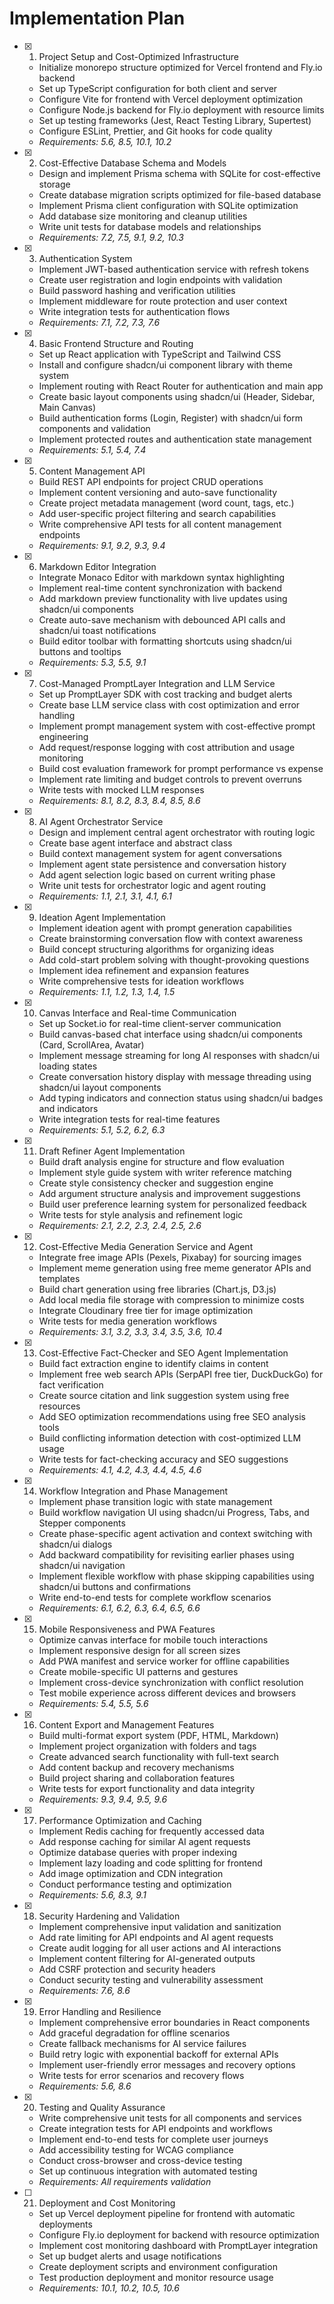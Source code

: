 # Implementation Plan

- [x] 1. Project Setup and Cost-Optimized Infrastructure
  - Initialize monorepo structure optimized for Vercel frontend and Fly.io backend
  - Set up TypeScript configuration for both client and server
  - Configure Vite for frontend with Vercel deployment optimization
  - Configure Node.js backend for Fly.io deployment with resource limits
  - Set up testing frameworks (Jest, React Testing Library, Supertest)
  - Configure ESLint, Prettier, and Git hooks for code quality
  - _Requirements: 5.6, 8.5, 10.1, 10.2_

- [x] 2. Cost-Effective Database Schema and Models
  - Design and implement Prisma schema with SQLite for cost-effective storage
  - Create database migration scripts optimized for file-based database
  - Implement Prisma client configuration with SQLite optimization
  - Add database size monitoring and cleanup utilities
  - Write unit tests for database models and relationships
  - _Requirements: 7.2, 7.5, 9.1, 9.2, 10.3_

- [x] 3. Authentication System
  - Implement JWT-based authentication service with refresh tokens
  - Create user registration and login endpoints with validation
  - Build password hashing and verification utilities
  - Implement middleware for route protection and user context
  - Write integration tests for authentication flows
  - _Requirements: 7.1, 7.2, 7.3, 7.6_

- [x] 4. Basic Frontend Structure and Routing
  - Set up React application with TypeScript and Tailwind CSS
  - Install and configure shadcn/ui component library with theme system
  - Implement routing with React Router for authentication and main app
  - Create basic layout components using shadcn/ui (Header, Sidebar, Main Canvas)
  - Build authentication forms (Login, Register) with shadcn/ui form components and validation
  - Implement protected routes and authentication state management
  - _Requirements: 5.1, 5.4, 7.4_

- [x] 5. Content Management API
  - Build REST API endpoints for project CRUD operations
  - Implement content versioning and auto-save functionality
  - Create project metadata management (word count, tags, etc.)
  - Add user-specific project filtering and search capabilities
  - Write comprehensive API tests for all content management endpoints
  - _Requirements: 9.1, 9.2, 9.3, 9.4_

- [x] 6. Markdown Editor Integration
  - Integrate Monaco Editor with markdown syntax highlighting
  - Implement real-time content synchronization with backend
  - Add markdown preview functionality with live updates using shadcn/ui components
  - Create auto-save mechanism with debounced API calls and shadcn/ui toast notifications
  - Build editor toolbar with formatting shortcuts using shadcn/ui buttons and tooltips
  - _Requirements: 5.3, 5.5, 9.1_

- [x] 7. Cost-Managed PromptLayer Integration and LLM Service
  - Set up PromptLayer SDK with cost tracking and budget alerts
  - Create base LLM service class with cost optimization and error handling
  - Implement prompt management system with cost-effective prompt engineering
  - Add request/response logging with cost attribution and usage monitoring
  - Build cost evaluation framework for prompt performance vs expense
  - Implement rate limiting and budget controls to prevent overruns
  - Write tests with mocked LLM responses
  - _Requirements: 8.1, 8.2, 8.3, 8.4, 8.5, 8.6_

- [x] 8. AI Agent Orchestrator Service
  - Design and implement central agent orchestrator with routing logic
  - Create base agent interface and abstract class
  - Build context management system for agent conversations
  - Implement agent state persistence and conversation history
  - Add agent selection logic based on current writing phase
  - Write unit tests for orchestrator logic and agent routing
  - _Requirements: 1.1, 2.1, 3.1, 4.1, 6.1_

- [x] 9. Ideation Agent Implementation
  - Implement ideation agent with prompt generation capabilities
  - Create brainstorming conversation flow with context awareness
  - Build concept structuring algorithms for organizing ideas
  - Add cold-start problem solving with thought-provoking questions
  - Implement idea refinement and expansion features
  - Write comprehensive tests for ideation workflows
  - _Requirements: 1.1, 1.2, 1.3, 1.4, 1.5_

- [x] 10. Canvas Interface and Real-time Communication
  - Set up Socket.io for real-time client-server communication
  - Build canvas-based chat interface using shadcn/ui components (Card, ScrollArea, Avatar)
  - Implement message streaming for long AI responses with shadcn/ui loading states
  - Create conversation history display with message threading using shadcn/ui layout components
  - Add typing indicators and connection status using shadcn/ui badges and indicators
  - Write integration tests for real-time features
  - _Requirements: 5.1, 5.2, 6.2, 6.3_

- [x] 11. Draft Refiner Agent Implementation
  - Build draft analysis engine for structure and flow evaluation
  - Implement style guide system with writer reference matching
  - Create style consistency checker and suggestion engine
  - Add argument structure analysis and improvement suggestions
  - Build user preference learning system for personalized feedback
  - Write tests for style analysis and refinement logic
  - _Requirements: 2.1, 2.2, 2.3, 2.4, 2.5, 2.6_

- [x] 12. Cost-Effective Media Generation Service and Agent
  - Integrate free image APIs (Pexels, Pixabay) for sourcing images
  - Implement meme generation using free meme generator APIs and templates
  - Build chart generation using free libraries (Chart.js, D3.js)
  - Add local media file storage with compression to minimize costs
  - Integrate Cloudinary free tier for image optimization
  - Write tests for media generation workflows
  - _Requirements: 3.1, 3.2, 3.3, 3.4, 3.5, 3.6, 10.4_

- [x] 13. Cost-Effective Fact-Checker and SEO Agent Implementation
  - Build fact extraction engine to identify claims in content
  - Implement free web search APIs (SerpAPI free tier, DuckDuckGo) for fact verification
  - Create source citation and link suggestion system using free resources
  - Add SEO optimization recommendations using free SEO analysis tools
  - Build conflicting information detection with cost-optimized LLM usage
  - Write tests for fact-checking accuracy and SEO suggestions
  - _Requirements: 4.1, 4.2, 4.3, 4.4, 4.5, 4.6_

- [x] 14. Workflow Integration and Phase Management
  - Implement phase transition logic with state management
  - Build workflow navigation UI using shadcn/ui Progress, Tabs, and Stepper components
  - Create phase-specific agent activation and context switching with shadcn/ui dialogs
  - Add backward compatibility for revisiting earlier phases using shadcn/ui navigation
  - Implement flexible workflow with phase skipping capabilities using shadcn/ui buttons and confirmations
  - Write end-to-end tests for complete workflow scenarios
  - _Requirements: 6.1, 6.2, 6.3, 6.4, 6.5, 6.6_

- [x] 15. Mobile Responsiveness and PWA Features
  - Optimize canvas interface for mobile touch interactions
  - Implement responsive design for all screen sizes
  - Add PWA manifest and service worker for offline capabilities
  - Create mobile-specific UI patterns and gestures
  - Implement cross-device synchronization with conflict resolution
  - Test mobile experience across different devices and browsers
  - _Requirements: 5.4, 5.5, 5.6_

- [x] 16. Content Export and Management Features
  - Build multi-format export system (PDF, HTML, Markdown)
  - Implement project organization with folders and tags
  - Create advanced search functionality with full-text search
  - Add content backup and recovery mechanisms
  - Build project sharing and collaboration features
  - Write tests for export functionality and data integrity
  - _Requirements: 9.3, 9.4, 9.5, 9.6_

- [x] 17. Performance Optimization and Caching
  - Implement Redis caching for frequently accessed data
  - Add response caching for similar AI agent requests
  - Optimize database queries with proper indexing
  - Implement lazy loading and code splitting for frontend
  - Add image optimization and CDN integration
  - Conduct performance testing and optimization
  - _Requirements: 5.6, 8.3, 9.1_

- [x] 18. Security Hardening and Validation
  - Implement comprehensive input validation and sanitization
  - Add rate limiting for API endpoints and AI agent requests
  - Create audit logging for all user actions and AI interactions
  - Implement content filtering for AI-generated outputs
  - Add CSRF protection and security headers
  - Conduct security testing and vulnerability assessment
  - _Requirements: 7.6, 8.6_

- [x] 19. Error Handling and Resilience
  - Implement comprehensive error boundaries in React components
  - Add graceful degradation for offline scenarios
  - Create fallback mechanisms for AI service failures
  - Build retry logic with exponential backoff for external APIs
  - Implement user-friendly error messages and recovery options
  - Write tests for error scenarios and recovery flows
  - _Requirements: 5.6, 8.6_

- [x] 20. Testing and Quality Assurance
  - Write comprehensive unit tests for all components and services
  - Create integration tests for API endpoints and workflows
  - Implement end-to-end tests for complete user journeys
  - Add accessibility testing for WCAG compliance
  - Conduct cross-browser and cross-device testing
  - Set up continuous integration with automated testing
  - _Requirements: All requirements validation_
- [ ] 21. Deployment and Cost Monitoring
  - Set up Vercel deployment pipeline for frontend with automatic deployments
  - Configure Fly.io deployment for backend with resource optimization
  - Implement cost monitoring dashboard with PromptLayer integration
  - Set up budget alerts and usage notifications
  - Create deployment scripts and environment configuration
  - Test production deployment and monitor resource usage
  - _Requirements: 10.1, 10.2, 10.5, 10.6_
